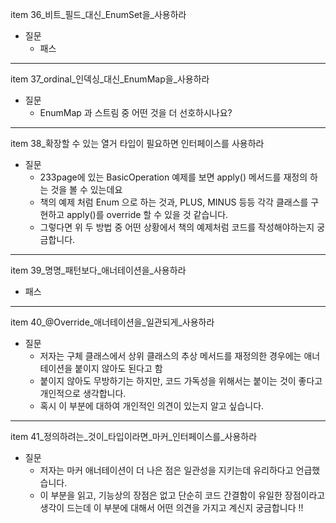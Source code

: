 item 36_비트_필드_대신_EnumSet을_사용하라
- 질문
    - 패스

---


item 37_ordinal_인덱싱_대신_EnumMap을_사용하라
- 질문
    - EnumMap 과 스트림 중 어떤 것을 더 선호하시나요?

---

item 38_확장할 수 있는 열거 타입이 필요하면 인터페이스를 사용하라
- 질문
    - 233page에 있는 BasicOperation 예제를 보면 apply() 메서드를 재정의 하는 것을 볼 수 있는데요
    - 책의 예제 처럼 Enum 으로 하는 것과, PLUS, MINUS 등등 각각 클래스를 구현하고 apply()를 override 할 수 있을 것 같습니다.
    - 그렇다면 위 두 방법 중 어떤 상황에서 책의 예제처럼 코드를 작성해야하는지 궁금합니다.

---

item 39_명명_패턴보다_애너테이션을_사용하라
- 패스

---

item 40_@Override_애너테이션을_일관되게_사용하라
- 질문
    - 저자는 구체 클래스에서 상위 클래스의 추상 메서드를 재정의한 경우에는 애너테이션을 붙이지 않아도 된다고 함
    - 붙이지 않아도 무방하기는 하지만, 코드 가독성을 위해서는 붙이는 것이 좋다고 개인적으로 생각합니다. 
    - 혹시 이 부분에 대하여 개인적인 의견이 있는지 알고 싶습니다.

---

item 41_정의하려는_것이_타입이라면_마커_인터페이스를_사용하라
- 질문
    - 저자는 마커 애너테이션이 더 나은 점은 일관성을 지키는데 유리하다고 언급했습니다.
    - 이 부분을 읽고, 기능상의 장점은 없고 단순히 코드 간결함이 유일한 장점이라고 생각이 드는데 이 부분에 대해서 어떤 의견을 가지고 계신지 궁금합니다 !!



